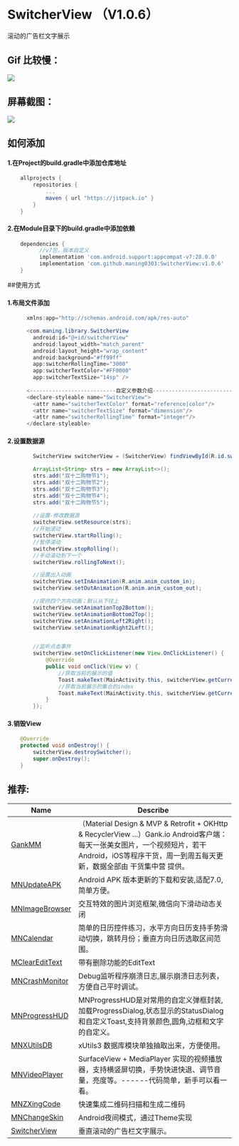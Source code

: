 # SwitcherView （V1.0.6）
滚动的广告栏文字展示

## Gif 比较慢：
![](https://github.com/maning0303/SwitcherView/raw/master/screenshot/mn_switchview_01.gif)

## 屏幕截图：
![](https://github.com/maning0303/SwitcherView/raw/master/screenshot/mn_switchview_02.png)

## 如何添加

#### 1.在Project的build.gradle中添加仓库地址

``` gradle
	allprojects {
		repositories {
			...
			maven { url "https://jitpack.io" }
		}
	}
```

#### 2.在Module目录下的build.gradle中添加依赖
``` gradle
	dependencies {
	      //v7包，版本自定义
	      implementation 'com.android.support:appcompat-v7:28.0.0'
	      implementation 'com.github.maning0303:SwitcherView:v1.0.6'
	}
```

##使用方式
#### 1.布局文件添加
``` java
      xmlns:app="http://schemas.android.com/apk/res-auto"

      <com.maning.library.SwitcherView
        android:id="@+id/switcherView"
        android:layout_width="match_parent"
        android:layout_height="wrap_content"
        android:background="#ff99ff"
        app:switcherRollingTime="3000"
        app:switcherTextColor="#FF0000"
        app:switcherTextSize="14sp" />
          
      <---------------------------自定义参数介绍-------------------------------->
      <declare-styleable name="SwitcherView">
        <attr name="switcherTextColor" format="reference|color"/>       //文字的颜色
        <attr name="switcherTextSize" format="dimension"/>              //文字的大小
        <attr name="switcherRollingTime" format="integer"/>             //文字滚动的时间间隔
      </declare-styleable>
```
   
#### 2.设置数据源
``` java
        SwitcherView switcherView = (SwitcherView) findViewById(R.id.switcherView);

        ArrayList<String> strs = new ArrayList<>();
        strs.add("双十二购物节1");
        strs.add("双十二购物节2");
        strs.add("双十二购物节3");
        strs.add("双十二购物节4");
        strs.add("双十二购物节5");
        
        //设置-修改数据源
        switcherView.setResource(strs);
        //开始滚动
        switcherView.startRolling();
        //暂停滚动
        switcherView.stopRolling();
        //手动滚动到下一个
        switcherView.rollingToNext();

        //设置出入动画
        switcherView.setInAnimation(R.anim.anim_custom_in);
        switcherView.setOutAnimation(R.anim.anim_custom_out);

        //提供四个方向动画；默认从下往上
        switcherView.setAnimationTop2Bottom();
        switcherView.setAnimationBottom2Top();
        switcherView.setAnimationLeft2Right();
        switcherView.setAnimationRight2Left();


        //监听点击事件
        switcherView.setOnClickListener(new View.OnClickListener() {
            @Override
            public void onClick(View v) {
            	//获取当前的展示的值
                Toast.makeText(MainActivity.this, switcherView.getCurrentItem(), Toast.LENGTH_SHORT).show();
                //获取当前展示的集合的index
                Toast.makeText(MainActivity.this, switcherView.getCurrentItem(), Toast.LENGTH_SHORT).show();
            }
        });
```

#### 3.销毁View
``` java
    @Override
    protected void onDestroy() {
        switcherView.destroySwitcher();
        super.onDestroy();
    }
```

## 推荐:
Name | Describe |
--- | --- |
[GankMM](https://github.com/maning0303/GankMM) | （Material Design & MVP & Retrofit + OKHttp & RecyclerView ...）Gank.io Android客户端：每天一张美女图片，一个视频短片，若干Android，iOS等程序干货，周一到周五每天更新，数据全部由 干货集中营 提供。 |
[MNUpdateAPK](https://github.com/maning0303/MNUpdateAPK) | Android APK 版本更新的下载和安装,适配7.0,简单方便。 |
[MNImageBrowser](https://github.com/maning0303/MNImageBrowser) | 交互特效的图片浏览框架,微信向下滑动动态关闭 |
[MNCalendar](https://github.com/maning0303/MNCalendar) | 简单的日历控件练习，水平方向日历支持手势滑动切换，跳转月份；垂直方向日历选取区间范围。 |
[MClearEditText](https://github.com/maning0303/MClearEditText) | 带有删除功能的EditText |
[MNCrashMonitor](https://github.com/maning0303/MNCrashMonitor) | Debug监听程序崩溃日志,展示崩溃日志列表，方便自己平时调试。 |
[MNProgressHUD](https://github.com/maning0303/MNProgressHUD) | MNProgressHUD是对常用的自定义弹框封装,加载ProgressDialog,状态显示的StatusDialog和自定义Toast,支持背景颜色,圆角,边框和文字的自定义。 |
[MNXUtilsDB](https://github.com/maning0303/MNXUtilsDB) | xUtils3 数据库模块单独抽取出来，方便使用。 |
[MNVideoPlayer](https://github.com/maning0303/MNVideoPlayer) | SurfaceView + MediaPlayer 实现的视频播放器，支持横竖屏切换，手势快进快退、调节音量，亮度等。------代码简单，新手可以看一看。 |
[MNZXingCode](https://github.com/maning0303/MNZXingCode) | 快速集成二维码扫描和生成二维码 |
[MNChangeSkin](https://github.com/maning0303/MNChangeSkin) | Android夜间模式，通过Theme实现 |
[SwitcherView](https://github.com/maning0303/SwitcherView) | 垂直滚动的广告栏文字展示。 |
